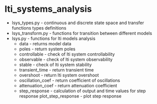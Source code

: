 # lti_systems_analysis

- lsys_types.py - continuous and discrete state space and transfer functions types definitions
- lsys_transform.py - functions for transition between different models
- lsys.py - functions for lti models analysis
    - data - returns model data
	- poles - return system poles
	- controllable - check of lti system controllability
	- observable - check of lti system observability
	- stable - check of lti system stability
	- transient_time - return transient time
	- overshoot - return lti system overshoot
	- oscillation_coef - return coefficient of oscillations
	- attenuation_coef - return attenuation coefficient
	- step_response - calculation of output and time values for step response
	plot_step_response - plot step response
	
	
 
